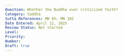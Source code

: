 ```yaml
---
Question: Whether the Buddha ever criticized faith?
Category: Saddhā
Sutta References: MN 95; MN 102
Date Entered: April 12, 2025
Review Status: Not started
Level: 
Priority: 
Number: 
Draft: true
---
```

